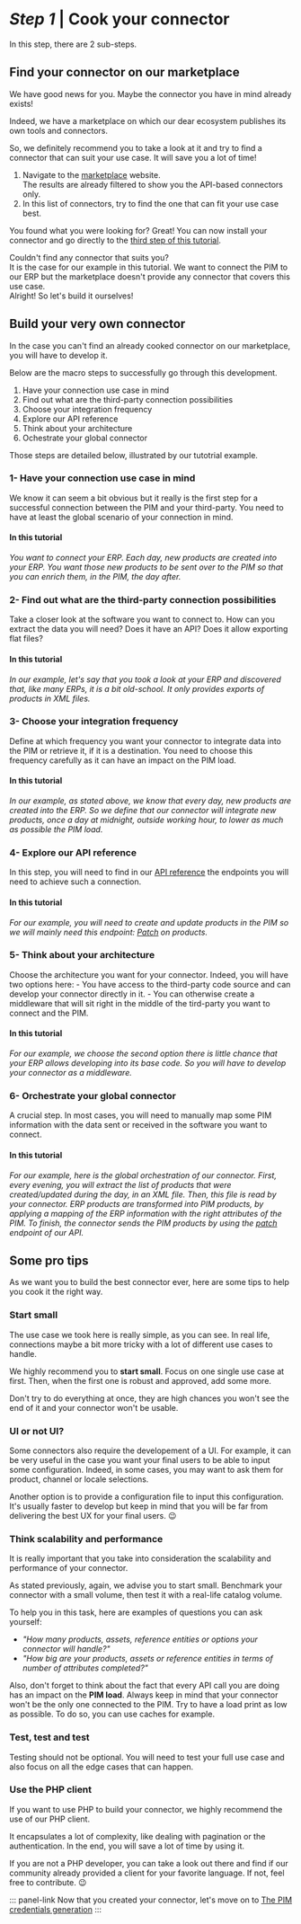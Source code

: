 # _Step 1_ | Cook your connector

In this step, there are 2 sub-steps.

## Find your connector on our marketplace

We have good news for you. Maybe the connector you have in mind already exists!

Indeed, we have a marketplace on which our dear ecosystem publishes its own tools and connectors.

So, we definitely recommend you to take a look at it and try to find a connector that can suit your use case. It will save you a lot of time!

1. Navigate to the [marketplace](https://marketplace.akeneo.com/extensions/add-ons?edition=all&version=all&api_use=1&sort=date) website.  
The results are already filtered to show you the API-based connectors only.
1. In this list of connectors, try to find the one that can fit your use case best.

You found what you were looking for? Great! You can now install your connector and go directly to the [third step of this tutorial](/getting-started/connect-the-pim-4x/step-3.html).

Couldn't find any connector that suits you?  
It is the case for our example in this tutorial. We want to connect the PIM to our ERP but the marketplace doesn't provide any connector that covers this use case.  
Alright! So let's build it ourselves!

## Build your very own connector

In the case you can't find an already cooked connector on our marketplace, you will have to develop it. 

Below are the macro steps to successfully go through this development.
1. Have your connection use case in mind
2. Find out what are the third-party connection possibilities
3. Choose your integration frequency
4. Explore our API reference
5. Think about your architecture
6. Ochestrate your global connector

Those steps are detailed below, illustrated by our tutotrial example.

### 1- Have your connection use case in mind

We know it can seem a bit obvious but it really is the first step for a successful connection between the PIM and your third-party. You need to have at least the global scenario of your connection in mind.

#### In this tutorial
_You want to connect your ERP. Each day, new products are created into your ERP. You want those new products to be sent over to the PIM so that you can enrich them, in the PIM, the day after._

### 2- Find out what are the third-party connection possibilities

Take a closer look at the software you want to connect to. How can you extract the data you will need? Does it have an API? Does it allow exporting flat files?  

#### In this tutorial
_In our example, let's say that you took a look at your ERP and discovered that, like many ERPs, it is a bit old-school. It only provides exports of products in XML files._

### 3- Choose your integration frequency
Define at which frequency you want your connector to integrate data into the PIM or retrieve it, if it is a destination. You need to choose this frequency carefully as it can have an impact on the PIM load.

#### In this tutorial
_In our example, as stated above, we know that every day, new products are created into the ERP. So we define that our connector will integrate new products, once a day at midnight, outside working hour, to lower as much as possible the PIM load._

### 4- Explore our API reference
In this step, you will need to find in our [API reference](api-reference-index.html) the endpoints you will need to achieve such a connection. 

#### In this tutorial
_For our example, you will need to create and update products in the PIM so we will mainly need this endpoint: [Patch](/api-reference.html#patch_products) on products._

### 5- Think about your architecture
Choose the architecture you want for your connector. Indeed, you will have two options here:
    - You have access to the third-party code source and can develop your connector directly in it.
    - You can otherwise create a middleware that will sit right in the middle of the tird-party you want to connect and the PIM.

#### In this tutorial
_For our example, we choose the second option there is little chance that your ERP allows developing into its base code. So you will have to develop your connector as a middleware._

### 6- Orchestrate your global connector

A crucial step. In most cases, you will need to manually map some PIM information with the data sent or received in the software you want to connect.

#### In this tutorial
_For our example, here is the global orchestration of our connector. First, every evening, you will extract the list of products that were created/updated during the day, in an XML file. Then, this file is read by your connector. ERP products are transformed into PIM products, by applying a mapping of the ERP information with the right attributes of the PIM. To finish, the connector sends the PIM products by using the [patch](/api-reference.html#patch_products) endpoint of our API._

## Some pro tips

As we want you to build the best connector ever, here are some tips to help you cook it the right way.

### Start small
The use case we took here is really simple, as you can see. In real life, connections maybe a bit more tricky with a lot of different use cases to handle.

We highly recommend you to **start small**. Focus on one single use case at first. Then, when the first one is robust and approved, add some more.

Don't try to do everything at once, they are high chances you won't see the end of it and your connector won't be usable.

### UI or not UI?

Some connectors also require the developement of a UI. For example, it can be very useful in the case you want your final users to be able to input some configuration. Indeed, in some cases, you may want to ask them for product, channel or locale selections.

Another option is to provide a configuration file to input this configuration. It's usually faster to develop but keep in mind that you will be far from delivering the best UX for your final users. :wink:

### Think scalability and performance

It is really important that you take into consideration the scalability and performance of your connector.

As stated previously, again, we advise you to start small. Benchmark your connector with a small volume, then test it with a real-life catalog volume.

To help you in this task, here are examples of questions you can ask yourself:
- _"How many products, assets, reference entities or options your connector will handle?"_
- _"How big are your products, assets or reference entities in terms of number of attributes completed?"_

Also, don't forget to think about the fact that every API call you are doing has an impact on the **PIM load**. Always keep in mind that your connector won't be the only one connected to the PIM. Try to have a load print as low as possible. To do so, you can use caches for example.

### Test, test and test

Testing should not be optional. You will need to test your full use case and also focus on all the edge cases that can happen.

### Use the PHP client

If you want to use PHP to build your connector, we highly recommend the use of our PHP client.

It encapsulates a lot of complexity, like dealing with pagination or the authentication. In the end, you will save a lot of time by using it.

If you are not a PHP developer, you can take a look out there and find if our community already provided a client for your favorite language. If not, feel free to contribute. :wink:

::: panel-link Now that you created your connector, let's move on to [The PIM credentials generation](/getting-started/connect-the-pim-old/step-2.html)
:::
